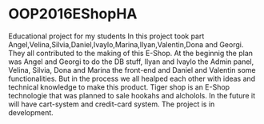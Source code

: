 # OOP2016EShopHA
Educational project for my students
In this project took part Angel,Velina,Silvia,Daniel,Ivaylo,Marina,Ilyan,Valentin,Dona and Georgi. They all contributed to the making of this E-Shop.
At the beginnig the plan was Angel and Georgi to do the DB stuff, Ilyan and Ivaylo the Admin panel, Velina, Silvia, Dona and Marina the front-end and 
Daniel and Valentin some functionalities. But in the process we all healped each other with ideas and technical knowledge to make this product.
Tiger shop is an E-Shop technologie that was planned to sale hookahs and alcholols. In the future it will have cart-system and credit-card system.
The project is in development. 